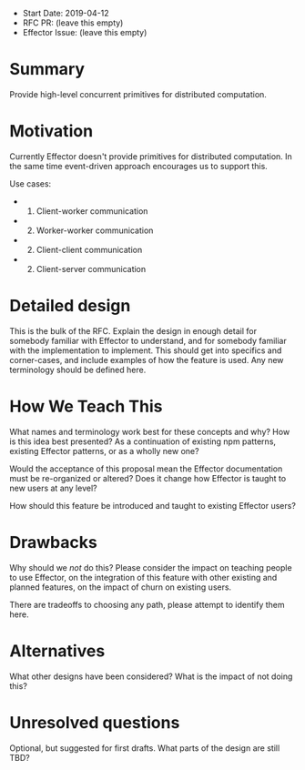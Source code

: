 - Start Date: 2019-04-12
- RFC PR: (leave this empty)
- Effector Issue: (leave this empty)

# Summary

Provide high-level concurrent primitives for distributed computation.

# Motivation

Currently Effector doesn't provide primitives for distributed computation. 
In the same time event-driven approach encourages us to support this.

Use cases:

- 1. Client-worker communication
- 2. Worker-worker communication
- 2. Client-client communication
- 2. Client-server communication

# Detailed design

This is the bulk of the RFC. Explain the design in enough detail for somebody
familiar with Effector to understand, and for somebody familiar with the
implementation to implement. This should get into specifics and corner-cases,
and include examples of how the feature is used. Any new terminology should be
defined here.

# How We Teach This

What names and terminology work best for these concepts and why? How is this
idea best presented? As a continuation of existing npm patterns, existing Effector
patterns, or as a wholly new one?

Would the acceptance of this proposal mean the Effector documentation must be
re-organized or altered? Does it change how Effector is taught to new users
at any level?

How should this feature be introduced and taught to existing Effector users?

# Drawbacks

Why should we *not* do this? Please consider the impact on teaching people to
use Effector, on the integration of this feature with other existing and planned
features, on the impact of churn on existing users.

There are tradeoffs to choosing any path, please attempt to identify them here.

# Alternatives

What other designs have been considered? What is the impact of not doing this?

# Unresolved questions

Optional, but suggested for first drafts. What parts of the design are still
TBD?